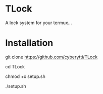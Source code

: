 # TLock

A lock system for your termux...

# Installation

git clone https://github.com/cyberytti/TLock

cd TLock

chmod +x setup.sh

./setup.sh
